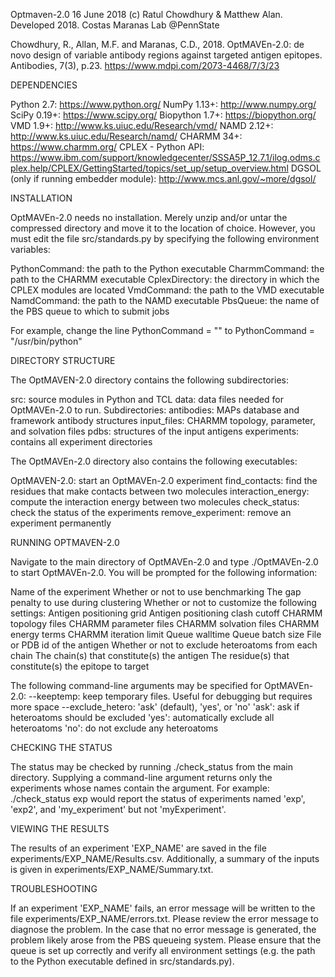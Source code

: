 Optmaven-2.0
16 June 2018
(c) Ratul Chowdhury & Matthew Alan. Developed 2018. Costas Maranas Lab @PennState

Chowdhury, R., Allan, M.F. and Maranas, C.D., 2018. OptMAVEn-2.0: de novo design of variable antibody regions against targeted antigen epitopes. Antibodies, 7(3), p.23. https://www.mdpi.com/2073-4468/7/3/23

DEPENDENCIES

Python 2.7: https://www.python.org/
NumPy 1.13+: http://www.numpy.org/
SciPy 0.19+: https://www.scipy.org/
Biopython 1.7+: https://biopython.org/
VMD 1.9+: http://www.ks.uiuc.edu/Research/vmd/
NAMD 2.12+: http://www.ks.uiuc.edu/Research/namd/
CHARMM 34+: https://www.charmm.org/
CPLEX - Python API: https://www.ibm.com/support/knowledgecenter/SSSA5P_12.7.1/ilog.odms.cplex.help/CPLEX/GettingStarted/topics/set_up/setup_overview.html
DGSOL (only if running embedder module): http://www.mcs.anl.gov/~more/dgsol/


INSTALLATION

OptMAVEn-2.0 needs no installation. Merely unzip and/or untar the compressed
directory and move it to the location of choice. However, you must edit the
file src/standards.py by specifying the following environment variables:

PythonCommand: the path to the Python executable
CharmmCommand: the path to the CHARMM executable
CplexDirectory: the directory in which the CPLEX modules are located
VmdCommand: the path to the VMD executable
NamdCommand: the path to the NAMD executable
PbsQueue: the name of the PBS queue to which to submit jobs

For example, change the line
PythonCommand = ""
to
PythonCommand = "/usr/bin/python"


DIRECTORY STRUCTURE

The OptMAVEN-2.0 directory contains the following subdirectories:

src: source modules in Python and TCL
data: data files needed for OptMAVEn-2.0 to run. Subdirectories:
    antibodies: MAPs database and framework antibody structures
    input_files: CHARMM topology, parameter, and solvation files
    pdbs: structures of the input antigens
experiments: contains all experiment directories

The OptMAVEn-2.0 directory also contains the following executables:

OptMAVEN-2.0: start an OptMAVEn-2.0 experiment
find_contacts: find the residues that make contacts between two molecules
interaction_energy: compute the interaction energy between two molecules
check_status: check the status of the experiments
remove_experiment: remove an experiment permanently


RUNNING OPTMAVEN-2.0

Navigate to the main directory of OptMAVEn-2.0 and type ./OptMAVEn-2.0 to start
OptMAVEn-2.0. You will be prompted for the following information:

Name of the experiment
Whether or not to use benchmarking
The gap penalty to use during clustering
Whether or not to customize the following settings:
    Antigen positioning grid
    Antigen positioning clash cutoff
    CHARMM topology files
    CHARMM parameter files
    CHARMM solvation files
    CHARMM energy terms
    CHARMM iteration limit
    Queue walltime
    Queue batch size
File or PDB id of the antigen
Whether or not to exclude heteroatoms from each chain
The chain(s) that constitute(s) the antigen
The residue(s) that constitute(s) the epitope to target

The following command-line arguments may be specified for OptMAVEn-2.0:
--keeptemp: keep temporary files. Useful for debugging but requires more space
--exclude_hetero: 'ask' (default), 'yes', or 'no'
    'ask': ask if heteroatoms should be excluded
    'yes': automatically exclude all heteroatoms
    'no': do not exclude any heteroatoms


CHECKING THE STATUS

The status may be checked by running ./check_status from the main directory.
Supplying a command-line argument returns only the experiments whose names
contain the argument. For example:
./check_status exp
would report the status of experiments named 'exp', 'exp2', and 'my_experiment'
but not 'myExperiment'.


VIEWING THE RESULTS

The results of an experiment 'EXP_NAME' are saved in the file
experiments/EXP_NAME/Results.csv. Additionally, a summary of the inputs is given
in experiments/EXP_NAME/Summary.txt.


TROUBLESHOOTING

If an experiment 'EXP_NAME' fails, an error message will be written to the file
experiments/EXP_NAME/errors.txt. Please review the error message to diagnose
the problem. In the case that no error message is generated, the problem likely
arose from the PBS queueing system. Please ensure that the queue is set up
correctly and verify all environment settings (e.g. the path to the Python
executable defined in src/standards.py).
